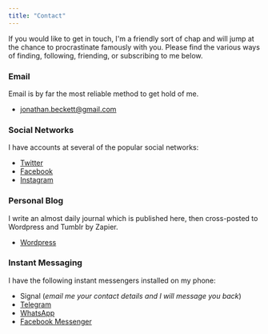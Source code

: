 ```yaml
---
title: "Contact"
---
```


If you would like to get in touch, I'm a friendly sort of chap and will jump at the chance to procrastinate famously with you. Please find the various ways of finding, following, friending, or subscribing to me below.

### Email

Email is by far the most reliable method to get hold of me.

- [jonathan.beckett@gmail.com](mailto:jonathan.beckett@gmail.com)


### Social Networks

I have accounts at several of the popular social networks:

- [Twitter](https://twitter.com/jonbeckett)
- [Facebook](https://facebook.com/jonbeckett)
- [Instagram](https://instagram.com/jonbeckett)


### Personal Blog

I write an almost daily journal which is published here, then cross-posted to Wordpress and Tumblr by Zapier.

- [Wordpress](https://jonathanwrotethis.wordpress.com)


### Instant Messaging

I have the following instant messengers installed on my phone:

- Signal (*email me your contact details and I will message you back*)
- [Telegram](https://t.me/jonbeckett)
- [WhatsApp](https://bit.ly/jonbeckettwhatsapp)
- [Facebook Messenger](https://m.me/jonbeckett)
